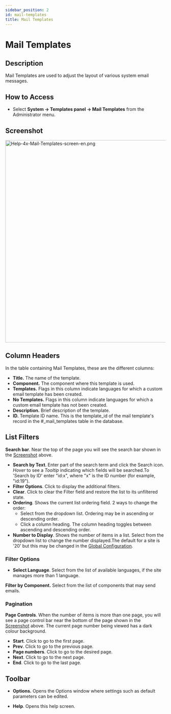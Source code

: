 ```yaml
---
sidebar_position: 2
id: mail-templates
title: Mail Templates
---
```

# Mail Templates
## Description

Mail Templates are used to adjust the layout of various system email
messages.

## How to Access

- Select **System **→** Templates panel **→** Mail Templates** from the
  Administrator menu.

## Screenshot

<img
src="https://docs.joomla.org/images/c/cf/Help-4x-Mail-Templates-screen-en.png"
decoding="async" data-file-width="800" data-file-height="636"
width="800" height="636" alt="Help-4x-Mail-Templates-screen-en.png" />

## Column Headers

In the table containing Mail Templates, these are the different columns:

- **Title.** The name of the template.
- **Component.** The component where this template is used.
- **Templates.** Flags in this column indicate languages for which a
  custom email template has been created.
- **No Templates.** Flags in this column indicate languages for which a
  custom email template has not been created.
- **Description.** Brief description of the template.
- **ID.** Template ID name. This is the template_id of the mail
  template's record in the \#\_mail_templates table in the database.

## List Filters

**Search bar**. Near the top of the page you will see the search bar
shown in the [Screenshot](#screenshot) above.

- **Search by Text**. Enter part of the search term and click the Search
  icon. *Hover* to see a *Tooltip* indicating which fields will be
  searched.To 'Search by ID' enter "id:x", where "x" is the ID number
  (for example, "id:19").
- **Filter Options**. Click to display the additional filters.
- **Clear**. Click to clear the Filter field and restore the list to its
  unfiltered state.
- **Ordering**. Shows the current list ordering field. 2 ways to change
  the order:
  - Select from the dropdown list. Ordering may be in ascending or
    descending order.
  - Click a column heading. The column heading toggles between ascending
    and descending order.
- **Number to Display**. Shows the number of items in a list. Select
  from the dropdown list to change the number displayed.The default for
  a site is '20' but this may be changed in the [Global
  Configuration](https://docs.joomla.org/Help4.x:Site_Global_Configuration/en#defaultlistlimit "Help4.x:Site Global Configuration/en").

### Filter Options

- **Select Language**. Select from the list of available languages, if
  the site manages more than 1 language.

**Filter by Component.** Select from the list of components that may
send emails.

### Pagination

**Page Controls**. When the number of items is more than one page, you
will see a page control bar near the bottom of the page shown in the
[Screenshot](#screenshot) above. The current page number being viewed
has a dark colour background.

- **Start**. Click to go to the first page.
- **Prev**. Click to go to the previous page.
- **Page numbers**. Click to go to the desired page.
- **Next**. Click to go to the next page.
- **End**. Click to go to the last page.

## Toolbar

- **Options.** Opens the Options window where settings such as default
  parameters can be edited.

<!-- -->

- **Help**. Opens this help screen.
